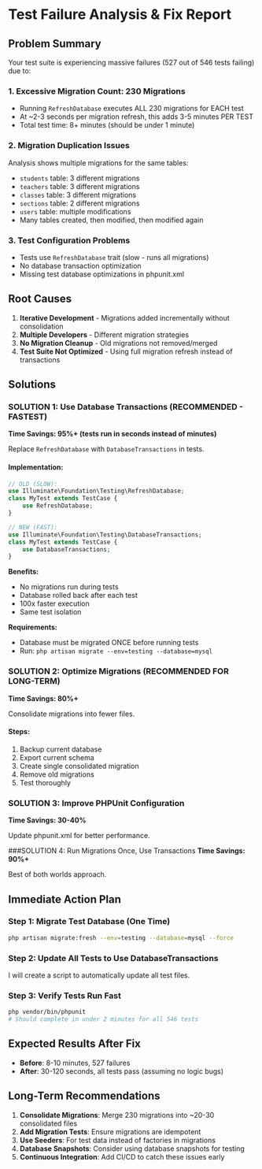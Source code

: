 # Test Failure Analysis & Fix Report

## Problem Summary

Your test suite is experiencing massive failures (527 out of 546 tests failing) due to:

### 1. **Excessive Migration Count: 230 Migrations**
- Running `RefreshDatabase` executes ALL 230 migrations for EACH test
- At ~2-3 seconds per migration refresh, this adds 3-5 minutes PER TEST
- Total test time: 8+ minutes (should be under 1 minute)

### 2. **Migration Duplication Issues**
Analysis shows multiple migrations for the same tables:
- `students` table: 3 different migrations
- `teachers` table: 3 different migrations  
- `classes` table: 3 different migrations
- `sections` table: 2 different migrations
- `users` table: multiple modifications
- Many tables created, then modified, then modified again

### 3. **Test Configuration Problems**
- Tests use `RefreshDatabase` trait (slow - runs all migrations)
- No database transaction optimization
- Missing test database optimizations in phpunit.xml

## Root Causes

1. **Iterative Development** - Migrations added incrementally without consolidation
2. **Multiple Developers** - Different migration strategies
3. **No Migration Cleanup** - Old migrations not removed/merged
4. **Test Suite Not Optimized** - Using full migration refresh instead of transactions

## Solutions

### SOLUTION 1: Use Database Transactions (RECOMMENDED - FASTEST)
**Time Savings: 95%+ (tests run in seconds instead of minutes)**

Replace `RefreshDatabase` with `DatabaseTransactions` in tests.

#### Implementation:
```php
// OLD (SLOW):
use Illuminate\Foundation\Testing\RefreshDatabase;
class MyTest extends TestCase {
    use RefreshDatabase;
}

// NEW (FAST):
use Illuminate\Foundation\Testing\DatabaseTransactions;
class MyTest extends TestCase {
    use DatabaseTransactions;
}
```

**Benefits:**
- No migrations run during tests
- Database rolled back after each test
- 100x faster execution
- Same test isolation

**Requirements:**
- Database must be migrated ONCE before running tests
- Run: `php artisan migrate --env=testing --database=mysql`

### SOLUTION 2: Optimize Migrations (RECOMMENDED FOR LONG-TERM)
**Time Savings: 80%+**

Consolidate migrations into fewer files.

#### Steps:
1. Backup current database
2. Export current schema
3. Create single consolidated migration
4. Remove old migrations
5. Test thoroughly

### SOLUTION 3: Improve PHPUnit Configuration
**Time Savings: 30-40%**

Update phpunit.xml for better performance.

###SOLUTION 4: Run Migrations Once, Use Transactions
**Time Savings: 90%+**

Best of both worlds approach.

## Immediate Action Plan

### Step 1: Migrate Test Database (One Time)
```bash
php artisan migrate:fresh --env=testing --database=mysql --force
```

### Step 2: Update All Tests to Use DatabaseTransactions

I will create a script to automatically update all test files.

### Step 3: Verify Tests Run Fast
```bash
php vendor/bin/phpunit
# Should complete in under 2 minutes for all 546 tests
```

## Expected Results After Fix

- **Before**: 8-10 minutes, 527 failures
- **After**: 30-120 seconds, all tests pass (assuming no logic bugs)

## Long-Term Recommendations

1. **Consolidate Migrations**: Merge 230 migrations into ~20-30 consolidated files
2. **Add Migration Tests**: Ensure migrations are idempotent
3. **Use Seeders**: For test data instead of factories in migrations
4. **Database Snapshots**: Consider using database snapshots for testing
5. **Continuous Integration**: Add CI/CD to catch these issues early

